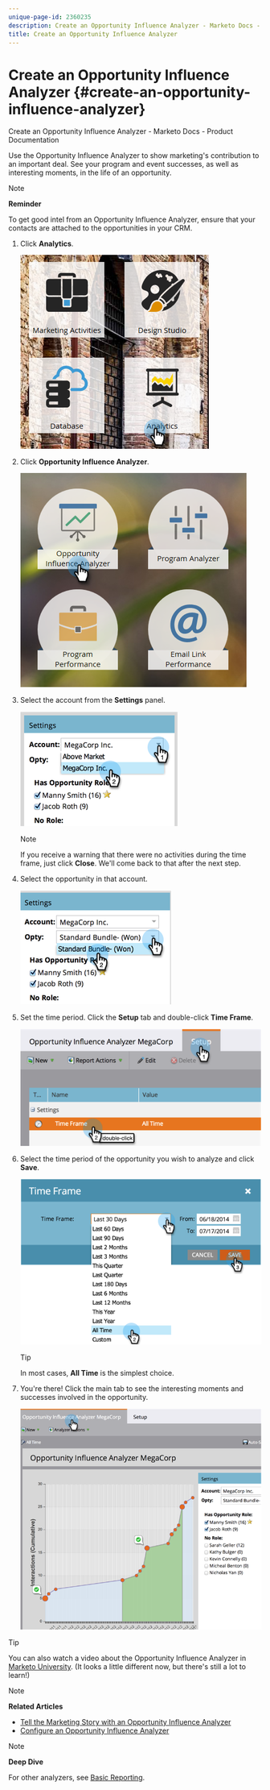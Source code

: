 ```yaml
---
unique-page-id: 2360235
description: Create an Opportunity Influence Analyzer - Marketo Docs - Product Documentation
title: Create an Opportunity Influence Analyzer
---
```


# Create an Opportunity Influence Analyzer {#create-an-opportunity-influence-analyzer}

Create an Opportunity Influence Analyzer - Marketo Docs - Product Documentation

Use the Opportunity Influence Analyzer to show marketing's contribution to an important deal. See your program and event successes, as well as interesting moments, in the life of an opportunity.

>[!NOTE]
>
>**Reminder**
>
>To get good intel from an Opportunity Influence Analyzer, ensure that your contacts are attached to the opportunities in your CRM.

1. Click **Analytics**.

   ![](assets/analytics.png)

1. Click **Opportunity Influence Analyzer**.

   ![](assets/two.png)

1. Select the account from the **Settings** panel.

   ![](assets/image2014-9-17-8-3a56-3a32.png)

   >[!NOTE]
   >
   >If you receive a warning that there were no activities during the time frame, just click **Close**. We'll come back to that after the next step.

1. Select the opportunity in that account.

   ![](assets/image2014-9-17-8-3a56-3a48.png)

1. Set the time period. Click the **Setup** tab and double-click **Time Frame**.

   ![](assets/image2014-9-17-8-3a57-3a17.png)

1. Select the time period of the opportunity you wish to analyze and click **Save**.

   ![](assets/image2014-9-17-8-3a57-3a27.png)

   >[!TIP]
   >
   >
   >In most cases, **All Time** is the simplest choice.

1. You're there! Click the main tab to see the interesting moments and successes involved in the opportunity.

   ![](assets/image2014-9-17-8-3a57-3a42.png)

>[!TIP]
>
>You can also watch a video about the Opportunity Influence Analyzer in [Marketo University](https://learn.marketo.com). (It looks a little different now, but there's still a lot to learn!)

>[!NOTE]
>
>**Related Articles**
>
>* [Tell the Marketing Story with an Opportunity Influence Analyzer](tell-the-marketing-story-with-an-opportunity-influence-analyzer.md)
>* [Configure an Opportunity Influence Analyzer](configure-an-opportunity-influence-analyzer.md)
>

>[!NOTE]
>
>**Deep Dive**
>
>For other analyzers, see [Basic Reporting](../../../../product-docs/reporting/basic-reporting.md).

